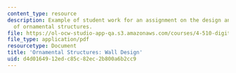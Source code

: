 ```yaml
---
content_type: resource
description: Example of student work for an assignment on the design and fabrication
  of ornamental structures.
file: https://ol-ocw-studio-app-qa.s3.amazonaws.com/courses/4-510-digital-design-fabrication-fall-2008/d4d0164912edc85c82ec2b800a6b2cc9_assn5_example1.pdf
file_type: application/pdf
resourcetype: Document
title: 'Ornamental Structures: Wall Design'
uid: d4d01649-12ed-c85c-82ec-2b800a6b2cc9
---
```

